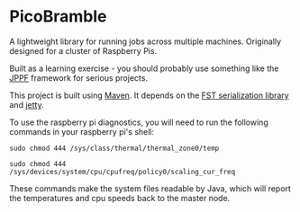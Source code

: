 # PicoBramble
A lightweight library for running jobs across multiple machines. Originally designed for a cluster of Raspberry Pis.

Built as a learning exercise - you should probably use something like the [JPPF](http://www.jppf.org/) framework for serious projects.

This project is built using [Maven](https://maven.apache.org/). It depends on the [FST serialization library](https://github.com/RuedigerMoeller/fast-serialization) and [jetty](https://eclipse.org/jetty/).

To use the raspberry pi diagnostics, you will need to run the following commands in your raspberry pi's shell:

`sudo chmod 444 /sys/class/thermal/thermal_zone0/temp`

`sudo chmod 444 /sys/devices/system/cpu/cpufreq/policy0/scaling_cur_freq`

These commands make the system files readable by Java, which will report the temperatures and cpu speeds back to the master node.
